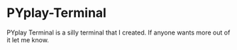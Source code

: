 # PYplay-Terminal
PYplay Terminal is a silly terminal that I created. If anyone wants more out of it let me know.
